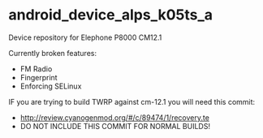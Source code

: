 # android_device_alps_k05ts_a
Device repository for Elephone P8000 CM12.1

Currently broken features:
 * FM Radio
 * Fingerprint
 * Enforcing SELinux

IF you are trying to build TWRP against cm-12.1 you will need this commit:
* http://review.cyanogenmod.org/#/c/89474/1/recovery.te
* DO NOT INCLUDE THIS COMMIT FOR NORMAL BUILDS!
